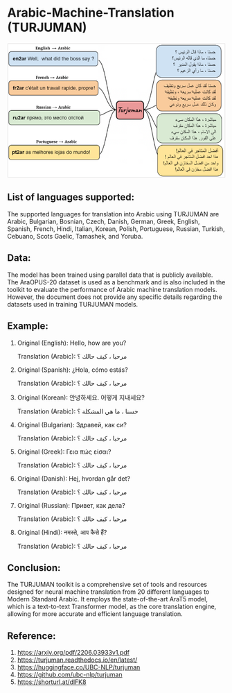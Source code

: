 # Arabic-Machine-Translation (TURJUMAN)

<p align="center">
  <img src="Picture1.png">
</p>

## List of languages supported:
The supported languages for translation into Arabic using TURJUMAN are Arabic, Bulgarian, Bosnian, Czech, Danish, German, Greek, English, Spanish, French, Hindi, Italian, Korean, Polish, Portuguese, Russian, Turkish, Cebuano, Scots Gaelic, Tamashek, and Yoruba.

## Data:
The model has been trained using parallel data that is publicly available. The AraOPUS-20 dataset is used as a benchmark and is also included in the toolkit to evaluate the performance of Arabic machine translation models. However, the document does not provide any specific details regarding the datasets used in training TURJUMAN models.

## Example:
1.	Original (English): Hello, how are you?
   
    Translation (Arabic): مرحبا ، كيف حالك ؟

3.	Original (Spanish): ¿Hola, cómo estás?
   
    Translation (Arabic): مرحبا ، كيف حالك ؟

5.	Original (Korean): 안녕하세요. 어떻게 지내세요?
   
    Translation (Arabic): حسنا ، ما هي المشكلة ؟

7.	Original (Bulgarian): Здравей, как си?
   
    Translation (Arabic): مرحبا ، كيف حالك ؟

9.	Original (Greek): Γεια πώς είσαι?
    
    Translation (Arabic): مرحبا ، كيف حالك ؟

11.	Original (Danish): Hej, hvordan går det?
    
    Translation (Arabic): مرحبا ، كيف حالك ؟

13.	Original (Russian): Привет, как дела?
    
    Translation (Arabic): مرحبا ، كيف حالك ؟

15.	Original (Hindi): नमस्ते, आप कैसे हैं?
    
    Translation (Arabic): مرحبا ، كيف حالك ؟


## 	Conclusion:
The TURJUMAN toolkit is a comprehensive set of tools and resources designed for neural machine translation from 20 different languages to Modern Standard Arabic. It employs the state-of-the-art AraT5 model, which is a text-to-text Transformer model, as the core translation engine, allowing for more accurate and efficient language translation.

## 	Reference:
1.	https://arxiv.org/pdf/2206.03933v1.pdf
2.	https://turjuman.readthedocs.io/en/latest/
3.	https://huggingface.co/UBC-NLP/turjuman
4.	https://github.com/ubc-nlp/turjuman
5.	https://shorturl.at/dlFK8
 
  
